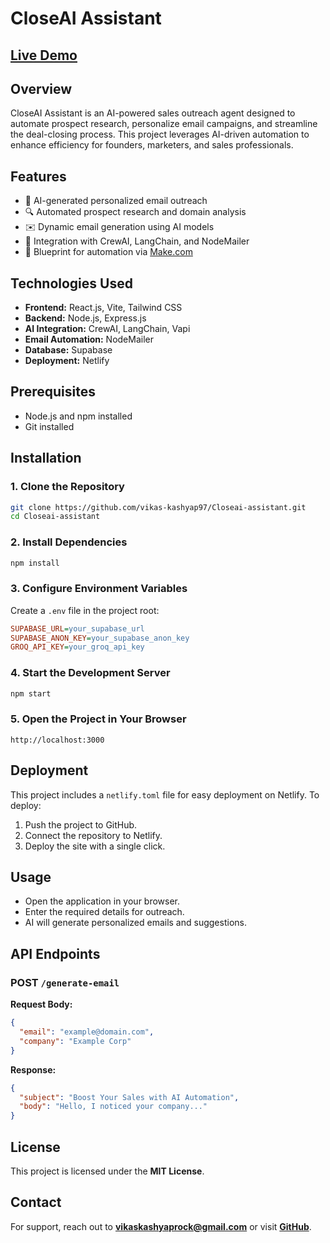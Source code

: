 # CloseAI Assistant

## [Live Demo](https://closeai-assistant.netlify.app/)

## Overview

CloseAI Assistant is an AI-powered sales outreach agent designed to automate prospect research, personalize email campaigns, and streamline the deal-closing process. This project leverages AI-driven automation to enhance efficiency for founders, marketers, and sales professionals.

## Features

- 🚀 AI-generated personalized email outreach
- 🔍 Automated prospect research and domain analysis
- ✉️ Dynamic email generation using AI models
- 🤖 Integration with CrewAI, LangChain, and NodeMailer
- 🔧 Blueprint for automation via [Make.com](https://eu2.make.com/)

## Technologies Used

- **Frontend:** React.js, Vite, Tailwind CSS
- **Backend:** Node.js, Express.js
- **AI Integration:** CrewAI, LangChain, Vapi
- **Email Automation:** NodeMailer
- **Database:** Supabase
- **Deployment:** Netlify

## Prerequisites

- Node.js and npm installed
- Git installed

## Installation

### 1. Clone the Repository
```bash
git clone https://github.com/vikas-kashyap97/Closeai-assistant.git
cd Closeai-assistant
```

### 2. Install Dependencies
```bash
npm install
```

### 3. Configure Environment Variables
Create a `.env` file in the project root:
```ini
SUPABASE_URL=your_supabase_url
SUPABASE_ANON_KEY=your_supabase_anon_key
GROQ_API_KEY=your_groq_api_key
```

### 4. Start the Development Server
```bash
npm start
```

### 5. Open the Project in Your Browser
```
http://localhost:3000
```

## Deployment

This project includes a `netlify.toml` file for easy deployment on Netlify. To deploy:

1. Push the project to GitHub.
2. Connect the repository to Netlify.
3. Deploy the site with a single click.

## Usage

- Open the application in your browser.
- Enter the required details for outreach.
- AI will generate personalized emails and suggestions.

## API Endpoints

### **POST** `/generate-email`
**Request Body:**
```json
{
  "email": "example@domain.com",
  "company": "Example Corp"
}
```
**Response:**
```json
{
  "subject": "Boost Your Sales with AI Automation",
  "body": "Hello, I noticed your company..."
}
```

## License

This project is licensed under the **MIT License**.

## Contact

For support, reach out to **vikaskashyaprock@gmail.com** or visit **[GitHub](https://github.com/vikas-kashyap97/Closeai-assistant)**.

